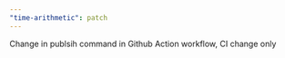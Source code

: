 ```yaml
---
"time-arithmetic": patch
---
```


Change in publsih command in Github Action workflow, CI change only
